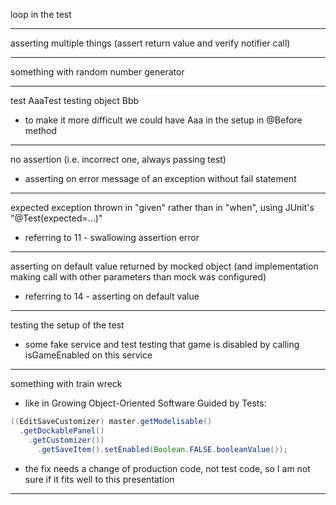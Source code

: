 
loop in the test

- - - -

asserting multiple things (assert return value and verify notifier call)

- - - -

something with random number generator

- - - -

test AaaTest testing object Bbb
- to make it more difficult we could have Aaa in the setup in @Before method

- - - -

no assertion (i.e. incorrect one, always passing test)
- asserting on error message of an exception without fail statement

- - - -

expected exception thrown in "given" rather than in "when", using JUnit's "@Test(expected=...)"
- referring to 11 - swallowing assertion error

- - - -

asserting on default value returned by mocked object (and implementation making call with other parameters than mock was configured)
- referring to 14 - asserting on default value

- - - -

testing the setup of the test
- some fake service and test testing that game is disabled by calling isGameEnabled on this service

- - - -

something with train wreck
- like in Growing Object-Oriented Software Guided by Tests:
```java
((EditSaveCustomizer) master.getModelisable()
  .getDockablePanel()
    .getCustomizer())
      .getSaveItem().setEnabled(Boolean.FALSE.booleanValue());
```
- the fix needs a change of production code, not test code, so I am not sure if it fits well to this presentation

- - - -
